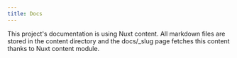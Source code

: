 ```yaml
---
title: Docs
---
```


This project's documentation is using Nuxt content. All markdown files are stored in the content directory and the docs/\_slug page fetches this content thanks to Nuxt content module.
